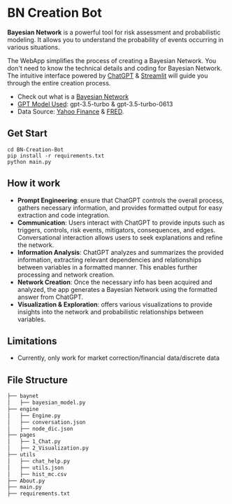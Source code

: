 # BN Creation Bot
**Bayesian Network** is a powerful tool for risk assessment and probabilistic modeling. It allows you to understand the probability of events occurring in various situations.

The WebApp simplifies the process of creating a Bayesian Network. You don't need to know the technical details and coding for Bayesian Network. The intuitive interface powered by <u>ChatGPT</u> & <u>Streamlit</u> will guide you through the entire creation process.

- Check out what is a [Bayesian Network](https://en.wikipedia.org/wiki/Bayesian_network)
- [GPT Model Used](https://platform.openai.com/docs/models/gpt-3-5): gpt-3.5-turbo & gpt-3.5-turbo-0613
- Data Source: [Yahoo Finance](https://finance.yahoo.com/) & [FRED](https://fred.stlouisfed.org/).

## Get Start
```
cd BN-Creation-Bot
pip install -r requirements.txt
python main.py
```

## How it work
- **Prompt Engineering**: ensure that ChatGPT controls the overall process, gathers necessary information, and provides formatted output for easy extraction and code integration.
- **Communication**: Users interact with ChatGPT to provide inputs such as triggers, controls, risk events, mitigators, consequences, and edges. Conversational interaction allows users to seek explanations and refine the network.
- **Information Analysis**: ChatGPT analyzes and summarizes the provided information, extracting relevant dependencies and relationships between variables in a formatted manner. This enables further processing and network creation.
- **Network Creation**: Once the necessary info has been acquired and analyzed, the app generates a Bayesian Network using the formatted answer from ChatGPT.
- **Visualization & Exploration**: offers various visualizations to provide insights into the network and probabilistic relationships between variables.


## Limitations
- Currently, only work for market correction/financial data/discrete data

## File Structure
```bash
├── baynet
│   ├── bayesian_model.py
├── engine
│   ├── Engine.py
│   ├── conversation.json
│   ├── node_dic.json
├── pages
│   ├── 1_Chat.py
│   ├── 2_Visualization.py
├── utils
│   ├── chat_help.py
│   ├── utils.json
│   ├── hist_mc.csv
├── About.py
├── main.py
├── requirements.txt
```